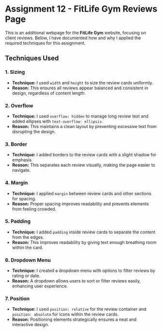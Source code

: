 # Assignment 12 - FitLife Gym Reviews Page

This is an additional webpage for the **FitLife Gym** website, focusing on client reviews. Below, I have documented how and why I applied the required techniques for this assignment.

## Techniques Used

### 1. Sizing
- **Technique:** I used `width` and `height` to size the review cards uniformly.
- **Reason:** This ensures all reviews appear balanced and consistent in design, regardless of content length.

### 2. Overflow
- **Technique:** I used `overflow: hidden` to manage long review text and added ellipses with `text-overflow: ellipsis`.
- **Reason:** This maintains a clean layout by preventing excessive text from disrupting the design.

### 3. Border
- **Technique:** I added borders to the review cards with a slight shadow for emphasis.
- **Reason:** This separates each review visually, making the page easier to navigate.

### 4. Margin
- **Technique:** I applied `margin` between review cards and other sections for spacing.
- **Reason:** Proper spacing improves readability and prevents elements from feeling crowded.

### 5. Padding
- **Technique:** I added `padding` inside review cards to separate the content from the edges.
- **Reason:** This improves readability by giving text enough breathing room within the card.

### 6. Dropdown Menu
- **Technique:** I created a dropdown menu with options to filter reviews by rating or date.
- **Reason:** A dropdown allows users to sort or filter reviews easily, enhancing user experience.

### 7. Position
- **Technique:** I used `position: relative` for the review container and `position: absolute` for icons within the review cards.
- **Reason:** Positioning elements strategically ensures a neat and interactive design.